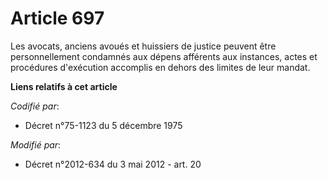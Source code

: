 # Article 697

Les avocats,  anciens avoués et huissiers de justice peuvent être personnellement condamnés aux dépens afférents aux
instances, actes et procédures d'exécution accomplis en dehors des limites de leur mandat.

**Liens relatifs à cet article**

_Codifié par_:

  - Décret n°75-1123 du 5 décembre 1975

_Modifié par_:

  - Décret n°2012-634 du 3 mai 2012 - art. 20
